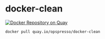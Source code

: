 # docker-clean

[![Docker Repository on Quay](https://quay.io/repository/opspresso/docker-clean/status "Docker Repository on Quay")](https://quay.io/repository/opspresso/docker-clean)

```bash
docker pull quay.io/opspresso/docker-clean
```
